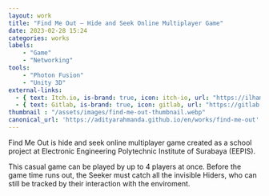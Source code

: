 ```yaml
---
layout: work
title: "Find Me Out – Hide and Seek Online Multiplayer Game"
date: 2023-02-28 15:24
categories: works
labels: 
    - "Game"
    - "Networking" 
tools: 
    - "Photon Fusion"
    - "Unity 3D"
external-links:
  - { text: Itch.io, is-brand: true, icon: itch-io, url: "https://ilhampratama.itch.io/find-me-out" }
  - { text: Gitlab, is-brand: true, icon: gitlab, url: "https://gitlab.com/pratamailham206/find-me-out" }
thumbnail : "/assets/images/find-me-out-thumbnail.webp"
canonical_url: 'https://adityarahmanda.github.io/en/works/find-me-out'
---
```

Find Me Out is hide and seek online multiplayer game created as a school project at Electronic Engineering Polytechnic Institute of Surabaya (EEPIS).

<!--excerpt-->

This casual game can be played by up to 4 players at once. Before the game time runs out, the Seeker must catch all the invisible Hiders, who can still be tracked by their interaction with the enviroment.